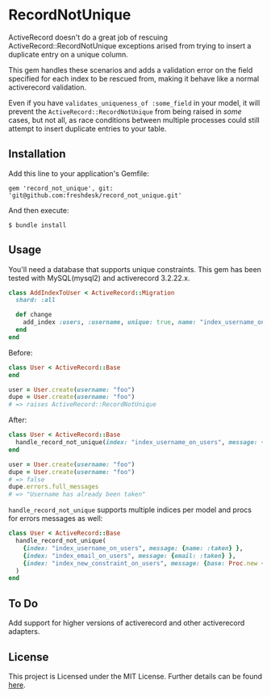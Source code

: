 # RecordNotUnique

ActiveRecord doesn't do a great job of rescuing ActiveRecord::RecordNotUnique exceptions arised from trying to insert a duplicate entry on a unique column.

This gem handles these scenarios and adds a validation error on the field specified for each index to be rescued from, making it behave like a normal activerecord validation.

Even if you have `validates_uniqueness_of :some_field` in your model, it will prevent the `ActiveRecord::RecordNotUnique` from being raised in _some_ cases, but not all, as race conditions between multiple processes could still attempt to insert duplicate entries to your table.

## Installation

Add this line to your application's Gemfile:

    gem 'record_not_unique', git: 'git@github.com:freshdesk/record_not_unique.git'

And then execute:

    $ bundle install

## Usage

You'll need a database that supports unique constraints. This gem has been tested with MySQL(mysql2) and activerecord 3.2.22.x.

```ruby
class AddIndexToUser < ActiveRecord::Migration
  shard: :all

  def change
    add_index :users, :username, unique: true, name: "index_username_on_users"
  end
end
```

Before:

```ruby
class User < ActiveRecord::Base
end

user = User.create(username: "foo")
dupe = User.create(username: "foo")
# => raises ActiveRecord::RecordNotUnique
```

After:

```ruby
class User < ActiveRecord::Base
  handle_record_not_unique(index: "index_username_on_users", message: {name: :taken})
end

user = User.create(username: "foo")
dupe = User.create(username: "foo")
# => false
dupe.errors.full_messages
# => "Username has already been taken"
```

`handle_record_not_unique` supports multiple indices per model and procs for errors messages as well:
```ruby
class User < ActiveRecord::Base
  handle_record_not_unique(
    {index: "index_username_on_users", message: {name: :taken} },
    {index: "index_email_on_users", message: {email: :taken} },
    {index: "index_new_constraint_on_users", message: {base: Proc.new { I18n.t('new_constraint_failed_msg') } } }
  )
end
```

## To Do

Add support for higher versions of activerecord and other activerecord adapters.

## License

This project is Licensed under the MIT License. Further details can be found [here](/LICENSE).